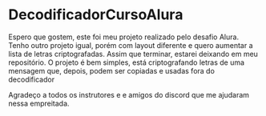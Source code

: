 # DecodificadorCursoAlura

Espero que gostem, este foi meu projeto realizado pelo desafio Alura.
Tenho outro projeto igual, porém com layout diferente e quero aumentar a lista de letras criptografadas.
Assim que terminar, estarei deixando em meu repositório.
O projeto é bem simples, está criptografando letras de uma mensagem que, depois, podem ser copiadas e usadas fora do decodificador

Agradeço a todos os instrutores e e amigos do discord que me ajudaram nessa empreitada.
